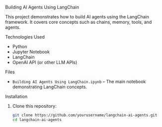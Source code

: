 Building AI Agents Using LangChain

This project demonstrates how to build AI agents using the LangChain framework. It covers core concepts such as chains, memory, tools, and agents.

Technologies Used
- Python
- Jupyter Notebook
- LangChain
- OpenAI API (or other LLM APIs)

Files
- `Building AI Agents Using LangChain.ipynb` – The main notebook demonstrating LangChain concepts.

Installation

1. Clone this repository:
   ```bash
   git clone https://github.com/yourusername/langchain-ai-agents.git
   cd langchain-ai-agents
